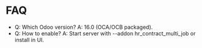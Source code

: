 # FAQ

- Q: Which Odoo version? A: 16.0 (OCA/OCB packaged).
- Q: How to enable? A: Start server with --addon hr_contract_multi_job or install in UI.
